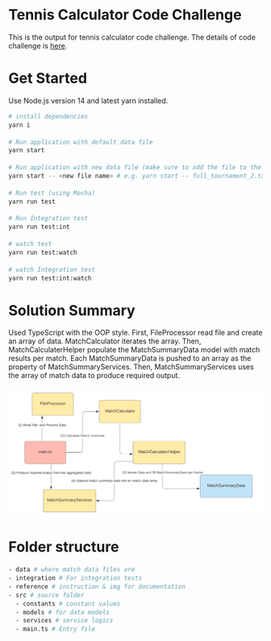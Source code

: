 # Tennis Calculator Code Challenge

This is the output for tennis calculator code challenge. The details of code challenge is [here](reference/README.md).

# Get Started

Use Node.js version 14 and latest yarn installed.

```bash
# install dependencies
yarn i

# Run application with default data file
yarn start

# Run application with new data file (make sure to add the file to the data folder) 
yarn start -- <new file name> # e.g. yarn start -- full_tournament_2.txt

# Run test (using Mocha)
yarn run test

# Run Integration test
yarn run test:int

# watch test
yarn run test:watch

# watch Integration test
yarn run test:int:watch
```

# Solution Summary

Used TypeScript with the OOP style. First, FileProcessor read file and create an array of data. MatchCalculator iterates the array. Then, MatchCalculaterHelper populate the MatchSummaryData model with match results per match. Each MatchSummaryData is pushed to an array as the property of MatchSummaryServices. Then, MatchSummaryServices uses the array of match data to produce required output.

![Solution Diagram](./reference/diagram.PNG)

# Folder structure

```bash
- data # where match data files are
- integration # For integration tests
- reference # instruction & img for documentation
- src # source folder
  - constants # constant values
  - models # for data models
  - services # service logics
  - main.ts # Entry file
```
